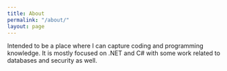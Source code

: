 ```yaml
---
title: About
permalink: "/about/"
layout: page
---
```


Intended to be a place where I can capture coding and programming knowledge. It is mostly focused on .NET and C# with some work related to databases and security as well.